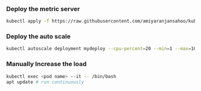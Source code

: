### Deploy the metric server
```sh
kubectl apply -f https://raw.githubusercontent.com/amiyaranjansahoo/kubernetes/main/hpa/metrics-server-components.yaml
```
### Deploy the auto scale
```sh
kubectl autoscale deployment mydeploy --cpu-percent=20 --min=1 --max=10
```
### Manually Increase the load
```sh
kubectl exec <pod name> --it -- /bin/bash
apt update # run continuously
```
